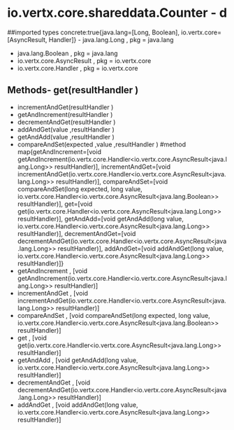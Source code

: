 # io.vertx.core.shareddata.Counter - d
##imported types concrete:true{java.lang=[Long, Boolean], io.vertx.core=[AsyncResult, Handler]} - java.lang.Long  , pkg = java.lang
- java.lang.Boolean  , pkg = java.lang
- io.vertx.core.AsyncResult  , pkg = io.vertx.core
- io.vertx.core.Handler  , pkg = io.vertx.core
## Methods- get(resultHandler )
- incrementAndGet(resultHandler )
- getAndIncrement(resultHandler )
- decrementAndGet(resultHandler )
- addAndGet(value ,resultHandler )
- getAndAdd(value ,resultHandler )
- compareAndSet(expected ,value ,resultHandler )
#method map{getAndIncrement=[void getAndIncrement(io.vertx.core.Handler<io.vertx.core.AsyncResult<java.lang.Long>> resultHandler)], incrementAndGet=[void incrementAndGet(io.vertx.core.Handler<io.vertx.core.AsyncResult<java.lang.Long>> resultHandler)], compareAndSet=[void compareAndSet(long expected, long value, io.vertx.core.Handler<io.vertx.core.AsyncResult<java.lang.Boolean>> resultHandler)], get=[void get(io.vertx.core.Handler<io.vertx.core.AsyncResult<java.lang.Long>> resultHandler)], getAndAdd=[void getAndAdd(long value, io.vertx.core.Handler<io.vertx.core.AsyncResult<java.lang.Long>> resultHandler)], decrementAndGet=[void decrementAndGet(io.vertx.core.Handler<io.vertx.core.AsyncResult<java.lang.Long>> resultHandler)], addAndGet=[void addAndGet(long value, io.vertx.core.Handler<io.vertx.core.AsyncResult<java.lang.Long>> resultHandler)]} 
- getAndIncrement , [void getAndIncrement(io.vertx.core.Handler<io.vertx.core.AsyncResult<java.lang.Long>> resultHandler)]
- incrementAndGet , [void incrementAndGet(io.vertx.core.Handler<io.vertx.core.AsyncResult<java.lang.Long>> resultHandler)]
- compareAndSet , [void compareAndSet(long expected, long value, io.vertx.core.Handler<io.vertx.core.AsyncResult<java.lang.Boolean>> resultHandler)]
- get , [void get(io.vertx.core.Handler<io.vertx.core.AsyncResult<java.lang.Long>> resultHandler)]
- getAndAdd , [void getAndAdd(long value, io.vertx.core.Handler<io.vertx.core.AsyncResult<java.lang.Long>> resultHandler)]
- decrementAndGet , [void decrementAndGet(io.vertx.core.Handler<io.vertx.core.AsyncResult<java.lang.Long>> resultHandler)]
- addAndGet , [void addAndGet(long value, io.vertx.core.Handler<io.vertx.core.AsyncResult<java.lang.Long>> resultHandler)]
